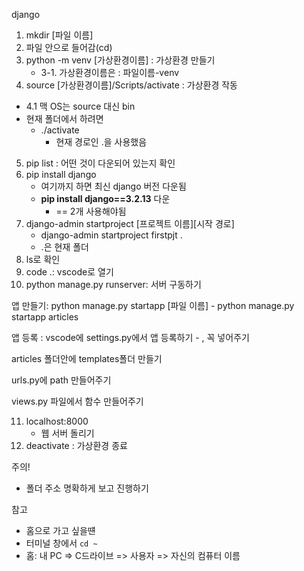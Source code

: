 django
1. mkdir [파일 이름]
2. 파일 안으로 들어감(cd)
3. python -m venv [가상환경이름] : 가상환경 만들기
   - 3-1. 가상환경이름은 : 파일이름-venv
4. source [가상환경이름]/Scripts/activate : 가상환경 작동
  - 4.1 맥 OS는 source 대신 bin
  - 현재 폴더에서 하려면
    - ./activate
      - 현재 경로인 .을 사용했음
5. pip list : 어떤 것이 다운되어 있는지 확인
6. pip install django
   - 여기까지 하면 최신 django 버전 다운됨
   - **pip install django==3.2.13** 다운
     - == 2개 사용해야됨
7. django-admin startproject [프로젝트 이름][시작 경로]
   - django-admin startproject firstpjt .
   - .은 현재 폴더
8. ls로 확인
9.  code .: vscode로 열기
10. python manage.py runserver: 서버 구동하기

앱 만들기: python manage.py startapp [파일 이름]
    - python manage.py startapp articles

앱 등록 : vscode에 settings.py에서 앱 등록하기
    - , 꼭 넣어주기

articles 폴더안에 templates폴더 만들기

urls.py에 path 만들어주기

views.py 파일에서 함수 만들어주기

11. localhost:8000
    - 웹 서버 돌리기
12. deactivate : 가상환경 종료 



주의!
- 폴더 주소 명확하게 보고 진행하기

참고
- 홈으로 가고 싶을떈
- 터미널 창에서 `cd ~`
- 홈: 내 PC => C드라이브 => 사용자 => 자신의 컴퓨터 이름
